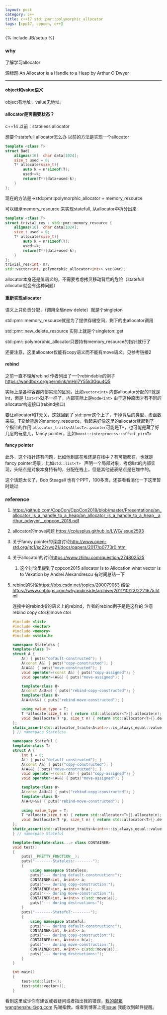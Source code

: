 ```yaml
---
layout: post
category: c++
title: c++17 std::pmr::polymorphic_allocator
tags: [cpp17, cppcon, c++]
---
```

{% include JB/setup %}

### why 

了解学习allocator

源标题 An Allocator is a Handle to a Heap by Arthur O'Dwyer

---

#### object和value语义

object有地址，value无地址。

#### allocator是否需要状态？

c++14 以前：stateless allocator

想要个statefull allocator怎么办 以前的方法是实现一个allocator

```c++
template <class T>
struct Bad{
    alignas(16)  char data[1024];
    size_t used = 0;
    T* allocate(size_t){
        auto k = n*sizeof(T);
        used+=k;
        return(T*)(data+used-k);
    }
};
```

现在的方法是->std::pmr::polymorphic_allocator + memory_resource

可以继承memory_resource 来实现statefull, 从allocator中拆分出来

```c++
template <class T>
struct trivial_res : std::pmr::memory_resource {
    alignas(16)  char data[1024];
    size_t used = 0;
    T* allocate(size_t){
        auto k = n*sizeof(T);
        used+=k;
        return(T*)(data+used-k);
    }
};
trivial_res<int> mr;
std::vector<int, polymorphic_allocator<int>> vec(&mr);
```

allocator本身还是值语义的，不需要考虑拷贝移动背后的危险（statefull allocator就会有这种问题）



#### 重新实现allocator

语义上只负责分配，（调用全局new delete）就是个singleton

std::pmr::memory_resource就是为了提供存储空间，剩下的由allocator调用

std::pmr::new_delete_resource 实际上就是个singleton::get

std::pmr::polymorphic_allocator只要持有memory_resource的指针就行了

还要注意，这里allocator仅能有copy语义而不能有move语义。见参考链接2

#### rebind

之前一直不理解rebind 作者列出了一个rebindable的例子 <https://wandbox.org/permlink/mHrj7Y55k3Gqu4Q5>

实际上是各种容器内部实现的区别，比如`vector<int>` 内部allocator分配的T就是int，但是 `list<T>`就不一样了，内部实际上是`Node<int>`  由于这种原因才有不同的allocator构造接口(rebind接口)

要让allocator和T无关，这就回到了 std::pmr这个上了，干掉背后的类型，虚函数来搞，T交给背后的memory_resource，看起来好像这里的allocator就起到了一个指针的作用 `allocator_traits<AllocT>::pointer`可能是T*，也可能是藏了好几层的玩意儿，fancy pointer，比如`boost::interprocess::offset_ptr<T>`



#### fancy pointer

此外，这个指针还有问题，比如他到底在堆还是在栈中？有可能都在，也就是fancy pointer场景，比如`std::list<T> ` 声明一个局部对象，考虑list的内部实现，头结点是对象本身持有的，分配在栈上，但是其他链表结点是在堆中的。

这个话题太长了，Bob Steagall 也有个PPT，100多页，还要看看消化一下这里暂时跳过



### reference

1. <https://github.com/CppCon/CppCon2018/blob/master/Presentations/an_allocator_is_a_handle_to_a_heap/an_allocator_is_a_handle_to_a_heap__arthur_odwyer__cppcon_2018.pdf>

2. allocator的move问题 <https://cplusplus.github.io/LWG/issue2593>

3. 关于fancy pointer的深度讨论<http://www.open-std.org/jtc1/sc22/wg21/docs/papers/2017/p0773r0.html>

4. 关于allocator的讨论<https://www.zhihu.com/question/274802525>

   1.  这个讨论里提到了cppcon2015 allocator Is to Allocation what vector Is to Vexation by Andrei Alexandrescu 有时间总结一下 

5. rebind的讨论<https://bbs.csdn.net/topics/200079053> 结论<https://www.cnblogs.com/whyandinside/archive/2011/10/23/2221675.html>

   连接中的rebind指的语义上的rebind，作者的rebind例子是是这样的 注意rebind copy ctor和move ctor

   ```c++
   #include <list>
   #include <vector>
   #include <memory>
   #include <stdio.h>
   
   namespace Stateless {
   template<class T>
   struct A {
       A() { puts("default-constructed"); }
       A(const A&) { puts("copy-constructed"); }
       A(A&&) { puts("move-constructed"); }
       void operator=(const A&) { puts("copy-assigned"); }
       void operator=(A&&) { puts("move-assigned"); }
   
       template<class U>
       A(const A<U>&) { puts("rebind-copy-constructed"); }
       template<class U>
       A(A<U>&&) { puts("rebind-move-constructed"); }
   
       using value_type = T;
       T *allocate(size_t n) { return std::allocator<T>{}.allocate(n); }
       void deallocate(T *p, size_t n) { return std::allocator<T>{}.deallocate(p, n); }
   };
   static_assert(std::allocator_traits<A<int>>::is_always_equal::value == true);
   } // namespace Stateless
   
   namespace Stateful {
   template<class T>
   struct A {
       int i = 0;
       A() { puts("default-constructed"); }
       A(const A&) { puts("copy-constructed"); }
       A(A&&) { puts("move-constructed"); }
       void operator=(const A&) { puts("copy-assigned"); }
       void operator=(A&&) { puts("move-assigned"); }
   
       template<class U>
       A(const A<U>&) { puts("rebind-copy-constructed"); }
       template<class U>
       A(A<U>&&) { puts("rebind-move-constructed"); }
       
       using value_type = T;
       T *allocate(size_t n) { return std::allocator<T>{}.allocate(n); }
       void deallocate(T *p, size_t n) { return std::allocator<T>{}.deallocate(p, n); }
   };
   static_assert(std::allocator_traits<A<int>>::is_always_equal::value == false);
   } // namespace Stateful
   
   template<template<class...> class CONTAINER>
   void test()
   {
       puts(__PRETTY_FUNCTION__);
       puts("--------Stateless:--------");
       {
           using namespace Stateless;
           puts("--- during default-construction:");
           CONTAINER<int, A<int>> a;
           puts("--- during copy-construction:");
           CONTAINER<int, A<int>> b(a);
           puts("--- during move-construction:");
           CONTAINER<int, A<int>> c(std::move(a));
           puts("--- during destructions:");
       }
       puts("--------Stateful:--------");
       {
           using namespace Stateful;
           puts("--- during default-construction:");
           CONTAINER<int, A<int>> a;
           puts("--- during copy-construction:");
           CONTAINER<int, A<int>> b(a);
           puts("--- during move-construction:");
           CONTAINER<int, A<int>> c(std::move(a));
           puts("--- during destructions:");
       }
   }
   
   int main()
   {
       test<std::list>();
       test<std::vector>();
   }
   ```

   

看到这里或许你有建议或者疑问或者指出我的错误，我的邮箱wanghenshui@qq.com 先谢指教。或者到博客上提[issue](https://github.com/wanghenshui/wanghenshui.github.io/issues/new) 我能收到邮件提醒。

